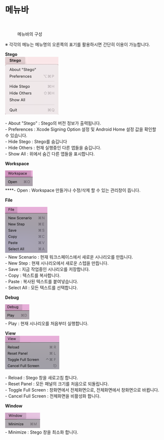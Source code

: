 # 메뉴바

<figure><img src="https://lh6.googleusercontent.com/yxv8ifvi_A3WfG28Fv4T0unSOqTz6VdSfjgkB4HLA5gbK4IIInTdQbqC4rbVfJq_0Y9esLE1MorgPQQi1YzQJWOUW9D5k4sVa0YFgw-460iBczZLgreE_aiQVrEn4pxv8dZZccp2utwNL1mG2bOnqA" alt=""><figcaption><p>메뉴바의 구성</p></figcaption></figure>

※ 각각의 메뉴는 메뉴명의 오른쪽의 표기를 활용하시면 간단히 이용이 가능합니다.

**Stego**\
![](<../.gitbook/assets/image (205).png>)

\- About "Stego" : Stego의 버전 정보가 출력됩니다.\
\- Preferences : Xcode Signing Option 설정 및 Android Home 설정 값을 확인할 수 있습니다.\
\- Hide Stego : Stego를 숨깁니다                                                                                                                 \
\- Hide Others : 현재 실행중인 다른 앱들을 숨깁니다.                                                                                \
\- Show All : 위에서 숨긴 다른 앱들을 표시합니다.

**Workspace**

****![](<../.gitbook/assets/image (69).png>)****\
****- Open : Workspace 만들거나 수정/삭제 할 수 있는 관리창이 뜹니다.

**File**

![](<../.gitbook/assets/image (149).png>)\
\- New Scenario : 현재 워크스페이스에서 새로운 시나리오를 만듭니다.\
\- New Step : 현재 시나리오에서 새로운 스텝을 만듭니다.\
\- Save : 지금 작업중인 시나리오를 저장합니다.\
\- Copy : 텍스트를 복사합니다.\
\- Paste : 복사된 텍스트를 붙여넣습니다.\
\- Select All : 모든 텍스트를 선택합니다.

**Debug**

![](<../.gitbook/assets/image (143).png>)\
\- Play : 현재 시나리오를 처음부터 실행합니다.

**View**\
![](<../.gitbook/assets/image (26).png>)

\- Reload : Stego 창을 새로고침 합니다.\
\- Reset Panel : 모든 패널의 크기를 처음으로 되돌립니다.\
\- Toggle Full Screen : 창화면에서 전체화면으로, 전체화면에서 창화면으로 바뀝니다.\
\- Cancel Full Screen : 전체화면을 비활성화 합니다.

**Window**

![](<../.gitbook/assets/image (224).png>)\
\- Minimize : Stego 창을 최소화 합니다.
